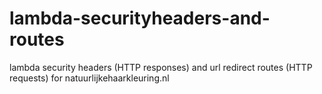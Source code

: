 # lambda-securityheaders-and-routes
lambda security headers (HTTP responses) and url redirect routes (HTTP requests) for natuurlijkehaarkleuring.nl
